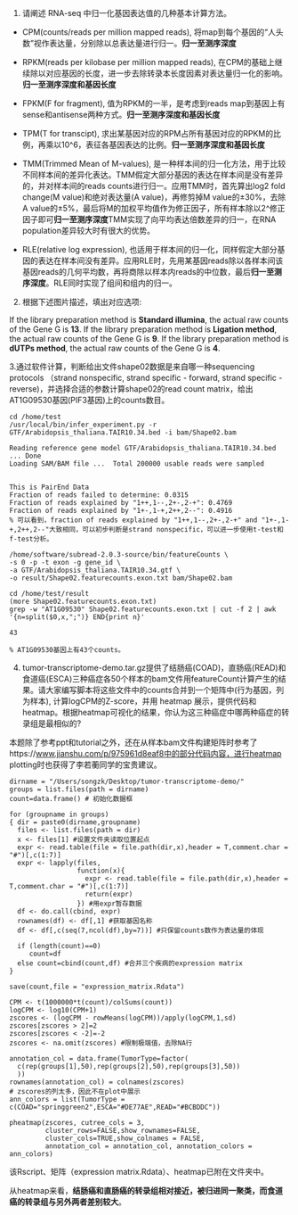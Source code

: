 1. 请阐述 RNA-seq 中归一化基因表达值的几种基本计算方法。

- CPM(counts/reads per million mapped reads), 将map到每个基因的“人头数”视作表达量，分别除以总表达量进行归一。**归一至测序深度**
- RPKM(reads per kilobase per million mapped reads), 在CPM的基础上继续除以对应基因的长度，进一步去除转录本长度因素对表达量归一化的影响。**归一至测序深度和基因长度**
- FPKM(F for fragment), 值为RPKM的一半，是考虑到reads map到基因上有sense和antisense两种方式。**归一至测序深度和基因长度**
- TPM(T for transcipt), 求出某基因对应的RPM占所有基因对应的RPKM的比例，再乘以10^6，表征各基因表达的比例。**归一至测序深度和基因长度**


- TMM(Trimmed Mean of M-values), 是一种样本间的归一化方法，用于比较不同样本间的差异化表达。TMM假定大部分基因的表达在样本间是没有差异的，并对样本间的reads counts进行归一。应用TMM时，首先算出log2 fold change(M value)和绝对表达量(A value)，再修剪掉M value的±30%，去除A value的±5%，最后将M的加权平均值作为修正因子，所有样本除以2^修正因子即可**归一至测序深度**TMM实现了向平均表达倍数差异的归一，在RNA population差异较大时有很大的优势。

- RLE(relative log expression), 也适用于样本间的归一化，同样假定大部分基因的表达在样本间没有差异。应用RLE时，先用某基因reads除以各样本间该基因reads的几何平均数，再将商除以样本内reads的中位数，最后**归一至测序深度**。RLE同时实现了组间和组内的归一。

2. 根据下述图片描述，填出对应选项:

If the library preparation method is **Standard illumina**, the actual raw counts of the Gene G is **13**.
If the library preparation method is **Ligation method**, the actual raw counts of the Gene G is **9**.
If the library preparation method is **dUTPs method**, the actual raw counts of the Gene G is **4**.

3.通过软件计算，判断给出文件shape02数据是来自哪一种sequencing protocols （strand nonspecific, strand specific - forward, strand specific - reverse)，并选择合适的参数计算shape02的read count matrix，给出AT1G09530基因(PIF3基因)上的counts数目。

```
cd /home/test
/usr/local/bin/infer_experiment.py -r GTF/Arabidopsis_thaliana.TAIR10.34.bed -i bam/Shape02.bam

Reading reference gene model GTF/Arabidopsis_thaliana.TAIR10.34.bed ... Done
Loading SAM/BAM file ...  Total 200000 usable reads were sampled


This is PairEnd Data
Fraction of reads failed to determine: 0.0315
Fraction of reads explained by "1++,1--,2+-,2-+": 0.4769
Fraction of reads explained by "1+-,1-+,2++,2--": 0.4916
% 可以看到，fraction of reads explained by "1++,1--,2+-,2-+" and "1+-,1-+,2++,2--"大致相同，可以初步判断是strand nonspecific，可以进一步使用t-test和f-test分析。

/home/software/subread-2.0.3-source/bin/featureCounts \
-s 0 -p -t exon -g gene_id \
-a GTF/Arabidopsis_thaliana.TAIR10.34.gtf \
-o result/Shape02.featurecounts.exon.txt bam/Shape02.bam

cd /home/test/result
(more Shape02.featurecounts.exon.txt)
grep -w "AT1G09530" Shape02.featurecounts.exon.txt | cut -f 2 | awk '{n=split($0,x,";")} END{print n}'

43

% AT1G09530基因上有43个counts。
```

4.  tumor-transcriptome-demo.tar.gz提供了结肠癌(COAD)，直肠癌(READ)和食道癌(ESCA)三种癌症各50个样本的bam文件用featureCount计算产生的结果。请大家编写脚本将这些文件中的counts合并到一个矩阵中(行为基因，列为样本), 计算logCPM的Z-score，并用 heatmap 展示，提供代码和heatmap。根据heatmap可视化的结果，你认为这三种癌症中哪两种癌症的转录组是最相似的?

本题除了参考ppt和tutorial之外，还在从样本bam文件构建矩阵时参考了https://www.jianshu.com/p/975961d8eaf8中的部分代码内容，进行heatmap plotting时也获得了李若蘅同学的宝贵建议。

```
dirname = "/Users/songzk/Desktop/tumor-transcriptome-demo/"
groups = list.files(path = dirname)
count=data.frame() # 初始化数据框

for (groupname in groups)
{ dir = paste0(dirname,groupname)
  files <- list.files(path = dir)
  x <- files[1] #设置文件夹读取位置起点
  expr <- read.table(file = file.path(dir,x),header = T,comment.char = "#")[,c(1:7)]
  expr <- lapply(files,
                 function(x){
                   expr <- read.table(file = file.path(dir,x),header = T,comment.char = "#")[,c(1:7)]
                   return(expr)
                 }) #用expr暂存数据
  df <- do.call(cbind, expr)
  rownames(df) <- df[,1] #获取基因名称
  df <- df[,c(seq(7,ncol(df),by=7))] #只保留counts数作为表达量的体现
  
  if (length(count)==0)
     count=df
  else count=cbind(count,df) #合并三个疾病的expression matrix
} 

save(count,file = "expression_matrix.Rdata")

CPM <- t(1000000*t(count)/colSums(count))
logCPM <- log10(CPM+1)
zscores <- (logCPM - rowMeans(logCPM))/apply(logCPM,1,sd)
zscores[zscores > 2]=2
zscores[zscores < -2]=-2
zscores <- na.omit(zscores) #限制极端值，去除NA行

annotation_col = data.frame(TumorType=factor(
  c(rep(groups[1],50),rep(groups[2],50),rep(groups[3],50))
  ))
rownames(annotation_col) = colnames(zscores)
# zscores的列太多，因此不在plot中展示
ann_colors = list(TumorType = c(COAD="springgreen2",ESCA="#DE77AE",READ="#BCBDDC"))

pheatmap(zscores, cutree_cols = 3,
         cluster_rows=FALSE,show_rownames=FALSE,
         cluster_cols=TRUE,show_colnames = FALSE,
         annotation_col = annotation_col, annotation_colors = ann_colors)
```

该Rscript、矩阵（expression matrix.Rdata）、heatmap已附在文件夹中。

从heatmap来看，**结肠癌和直肠癌的转录组相对接近，被归进同一聚类，而食道癌的转录组与另外两者差别较大**。
